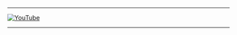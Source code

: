 
---

[![YouTube](https://img.shields.io/badge/Watch_on_YouTube-FF0000?style=for-the-badge&logo=youtube&logoColor=white)](https://youtu.be/os8FVM3o-v0)

---
